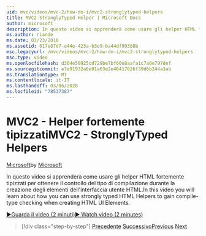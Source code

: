 ```yaml
---
uid: mvc/videos/mvc-2/how-do-i/mvc2-stronglytyped-helpers
title: MVC2-StronglyTyped Helper | Microsoft Docs
author: microsoft
description: In questo video si apprenderà come usare gli helper HTML fortemente tipizzati per ottenere il controllo del tipo di compilazione durante la creazione degli elementi dell'interfaccia utente HTML.
ms.author: riande
ms.date: 03/23/2010
ms.assetid: 017e87d7-a44e-423a-b3e9-ba44df99388b
msc.legacyurl: /mvc/videos/mvc-2/how-do-i/mvc2-stronglytyped-helpers
msc.type: video
ms.openlocfilehash: d304e50925cd729be7bf60e8aafa1c7a0e797def
ms.sourcegitcommit: e7e91932a6e91a63e2e46417626f39d6b244a3ab
ms.translationtype: MT
ms.contentlocale: it-IT
ms.lasthandoff: 03/06/2020
ms.locfileid: "78537387"
---
```

# <a name="mvc2---stronglytyped-helpers"></a><span data-ttu-id="e2882-103">MVC2 - Helper fortemente tipizzati</span><span class="sxs-lookup"><span data-stu-id="e2882-103">MVC2 - StronglyTyped Helpers</span></span>

<span data-ttu-id="e2882-104">[Microsoft](https://github.com/microsoft)</span><span class="sxs-lookup"><span data-stu-id="e2882-104">by [Microsoft](https://github.com/microsoft)</span></span>

<span data-ttu-id="e2882-105">In questo video si apprenderà come usare gli helper HTML fortemente tipizzati per ottenere il controllo del tipo di compilazione durante la creazione degli elementi dell'interfaccia utente HTML.</span><span class="sxs-lookup"><span data-stu-id="e2882-105">In this video you will learn about how you can use strongly typed HTML Helpers to gain compile-type checking when creating HTML UI Elements.</span></span>

[<span data-ttu-id="e2882-106">&#9654;Guarda il video (2 minuti)</span><span class="sxs-lookup"><span data-stu-id="e2882-106">&#9654; Watch video (2 minutes)</span></span>](https://channel9.msdn.com/Blogs/ASP-NET-Site-Videos/mvc2-stronglytyped-helpers)

> [!div class="step-by-step"]
> <span data-ttu-id="e2882-107">[Precedente](mvc2-html-encoding.md)
> [Successivo](mvc2-model-validation.md)</span><span class="sxs-lookup"><span data-stu-id="e2882-107">[Previous](mvc2-html-encoding.md)
[Next](mvc2-model-validation.md)</span></span>
